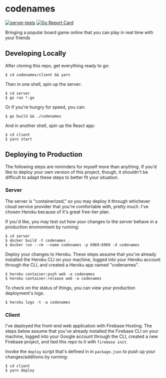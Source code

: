 # codenames

[![server-tests](https://github.com/nchaloult/codenames/workflows/server-tests/badge.svg)](https://github.com/nchaloult/codenames/actions)
[![Go Report Card](https://goreportcard.com/badge/github.com/nchaloult/codenames)](https://goreportcard.com/report/github.com/nchaloult/codenames)

Bringing a popular board game online that you can play in real time with your friends

## Developing Locally

After cloning this repo, get everything ready to go:

    $ cd codenames/client && yarn

Then in one shell, spin up the server:

    $ cd server
    $ go run *.go

Or if you're hungry for speed, you can:

    $ go build && ./codenames

And in another shell, spin up the React app:

    $ cd client
    $ yarn start

## Deploying to Production

The following steps are reminders for myself more than anything. If you'd like to deploy your own version of this project, though, it shouldn't be difficult to adapt these steps to better fit your situation.

### Server

The server is "containerized," so you may deploy it through whichever cloud service provider that you're comfortable with, pretty much. I've chosen Heroku because of it's great free-tier plan.

If you'd like, you may test out how your changes to the server behave in a production environment by running:

    $ cd server
    $ docker build -t codenames .
    $ docker run --rm --name codenames -p 6969:6969 -d codenames

Deploy your changes to Heroku. These steps assume that you've already installed the Heroku CLI on your machine, logged into your Heroku account through the CLI, and created a Heroku app named "codenames".

    $ heroku container:push web -a codenames
    $ heroku container:release web -a codenames

To check on the status of things, you can view your production deployment's logs.

    $ heroku logs -t -a codenames

### Client

I've deployed the front-end web application with Firebase Hosting. The steps below assume that you've already installed the Firebase CLI on your machine, logged into your Google account through the CLI, created a new Firebase project, and tied this repo to it with `firebase init`.

Invoke the `deploy` script that's defined in in `package.json` to push up your changes/additions by running:

    $ cd client
    $ yarn deploy
